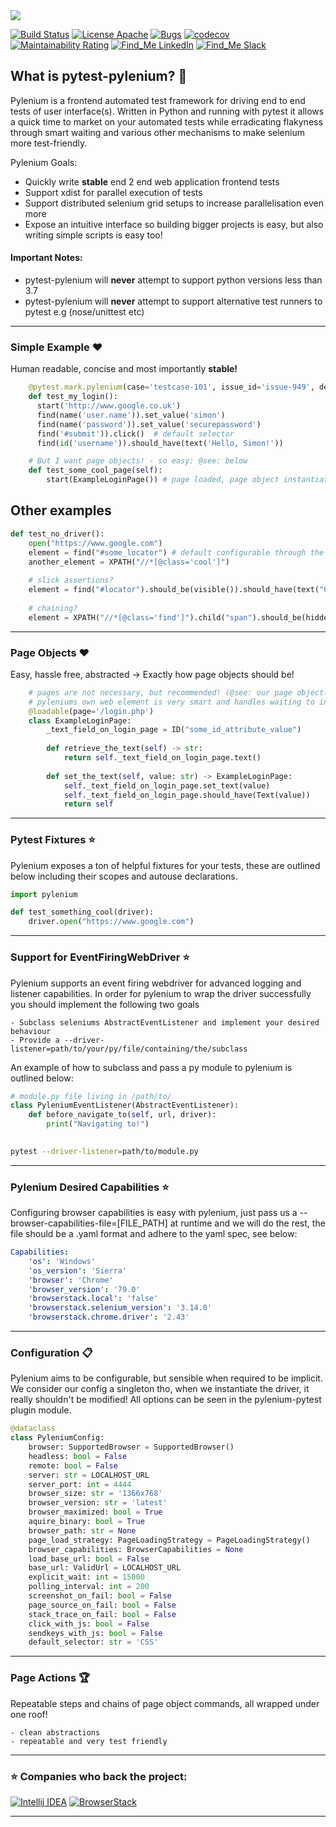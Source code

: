 <kbd>
  <img src="https://github.com/symonk/pylenium/blob/master/.github/.images/pylenium_logo.png">
</kbd>
  <p></p>

[![Build Status](https://api.travis-ci.org/symonk/pytest-pylenium.svg?branch=master)](https://travis-ci.org/symonk/pytest-pylenium)
[![License Apache](https://img.shields.io/badge/license-Apache%202-brightgreen.svg)](https://github.com/symonk/pylenium/blob/master/LICENSE)
[![Bugs](https://sonarcloud.io/api/project_badges/measure?project=symonk_pylenium&metric=bugs)](https://sonarcloud.io/dashboard?id=symonk_pylenium)
[![codecov](https://codecov.io/gh/symonk/pytest-pylenium/branch/master/graph/badge.svg)](https://codecov.io/gh/symonk/pytest-pylenium)
[![Maintainability Rating](https://sonarcloud.io/api/project_badges/measure?project=symonk_pylenium&metric=sqale_rating)](https://sonarcloud.io/dashboard?id=symonk_pylenium)
[![Find_Me LinkedIn](https://img.shields.io/badge/Find_Me-LinkedIn-brightgreen.svg)](https://www.linkedin.com/in/simonk09/)
[![Find_Me Slack](https://img.shields.io/badge/Find_Me-Slack-brightgreen.svg)](https://testersio.slack.com)

## What is pytest-pylenium? :flags: 
Pylenium is a frontend automated test framework for driving end to end tests of user interface(s).  Written in Python
and running with pytest it allows a quick time to market on your automated tests while erradicating flakyness through
smart waiting and various other mechanisms to make selenium more test-friendly.

Pylenium Goals:
 - Quickly write **stable** end 2 end web application frontend tests
 - Support xdist for parallel execution of tests
 - Support distributed selenium grid setups to increase parallelisation even more
 - Expose an intuitive interface so building bigger projects is easy, but also writing simple scripts is easy too!

#### Important Notes:
 - pytest-pylenium will **never** attempt to support python versions less than 3.7
 - pytest-pylenium will **never** attempt to support alternative test runners to pytest e.g (nose/unittest etc)
 
 ---
 
### Simple Example :hearts:
Human readable, concise and most importantly **stable!**

```python
    @pytest.mark.pylenium(case='testcase-101', issue_id='issue-949', description='Logging in is so easy!')
    def test_my_login():
      start('http://www.google.co.uk')
      find(name('user.name')).set_value('simon')
      find(name('password')).set_value('securepassword')
      find('#submit')).click()  # default selector
      find(id('username')).should_have(text('Hello, Simon!'))      

    # But I want page objects! - so easy: @see: below
    def test_some_cool_page(self):
        start(ExampleLoginPage()) # page loaded, page object instantiated!
```

Other examples
---
```python
def test_no_driver():   
    open("https://www.google.com")
    element = find("#some_locator") # default configurable through the plugin --default-locator
    another_element = XPATH("//*[@class='cool']")
    
    # slick assertions?
    element = find("#locator").should_be(visible()).should_have(text("Click Me"))
    
    # chaining?
    element = XPATH("//*[@class='find']").child("span").should_be(hidden())
```


---

### Page Objects :hearts:
Easy, hassle free, abstracted -> Exactly how page objects should be!

```python
    # pages are not necessary, but recommended! (@see: our page objectless example code!)
    # pyleniums own web element is very smart and handles waiting to increase stability
    @loadable(page='/login.php')
    class ExampleLoginPage:
        _text_field_on_login_page = ID("some_id_attribute_value")
    
        def retrieve_the_text(self) -> str:
            return self._text_field_on_login_page.text()
    
        def set_the_text(self, value: str) -> ExampleLoginPage:
            self._text_field_on_login_page.set_text(value)
            self._text_field_on_login_page.should_have(Text(value))
            return self             
```

---

### Pytest Fixtures :star:
Pylenium exposes a ton of helpful fixtures for your tests, these are outlined below including their scopes and autouse
declarations.


```python
import pylenium

def test_something_cool(driver):
    driver.open("https://www.google.com")
```
    
---

### Support for EventFiringWebDriver :star:
Pylenium supports an event firing webdriver for advanced logging and listener capabilities.  In order for pylenium to 
wrap the driver successfully you should implement the following two goals

    - Subclass seleniums AbstractEventListener and implement your desired behaviour
    - Provide a --driver-listener=path/to/your/py/file/containing/the/subclass
    
An example of how to subclass and pass a py module to pylenium is outlined below:

```python
# module.py file living in /path/to/
class PyleniumEventListener(AbstractEventListener):
    def before_navigate_to(self, url, driver):
        print("Navigating to!")
 
```        

```bash
pytest --driver-listener=path/to/module.py
```

---

### Pylenium Desired Capabilities :star:
Configuring browser capabilities is easy with pylenium, just pass us a --browser-capabilities-file=[FILE_PATH] at runtime
and we will do the rest, the file should be a .yaml format and adhere to the yaml spec, see below:

```yaml
Capabilities:
    'os': 'Windows'
    'os_version': 'Sierra'
    'browser': 'Chrome'
    'browser_version': '79.0'
    'browserstack.local': 'false'
    'browserstack.selenium_version': '3.14.0'
    'browserstack.chrome.driver': '2.43'

```
    
---

### Configuration :clipboard:
Pylenium aims to be configurable, but sensible when required to be implicit.  We consider our config a singleton tho,
when we instantiate the driver, it really shouldn't be modified! All options can be seen in the pylenium-pytest plugin
module.


```python
@dataclass
class PyleniumConfig:
    browser: SupportedBrowser = SupportedBrowser()
    headless: bool = False
    remote: bool = False
    server: str = LOCALHOST_URL
    server_port: int = 4444
    browser_size: str = '1366x768'
    browser_version: str = 'latest'
    browser_maximized: bool = True
    aquire_binary: bool = True
    browser_path: str = None
    page_load_strategy: PageLoadingStrategy = PageLoadingStrategy()
    browser_capabilities: BrowserCapabilities = None
    load_base_url: bool = False
    base_url: ValidUrl = LOCALHOST_URL
    explicit_wait: int = 15000
    polling_interval: int = 200
    screenshot_on_fail: bool = False
    page_source_on_fail: bool = False
    stack_trace_on_fail: bool = False
    click_with_js: bool = False
    sendkeys_with_js: bool = False
    default_selector: str = 'CSS'
```
---

### Page Actions :trophy:
Repeatable steps and chains of page object commands, all wrapped under one roof!

    - clean abstractions
    - repeatable and very test friendly
    
---

###  :star: Companies who back the project:

[![Intellij IDEA](https://cloud.google.com/tools/images/icon_IntelliJIDEA.png )](http://www.jetbrains.com/idea)
[![BrowserStack](https://www.browserstack.com/images/mail/browserstack-logo-footer.png)](https://www.browserstack.com)

---
